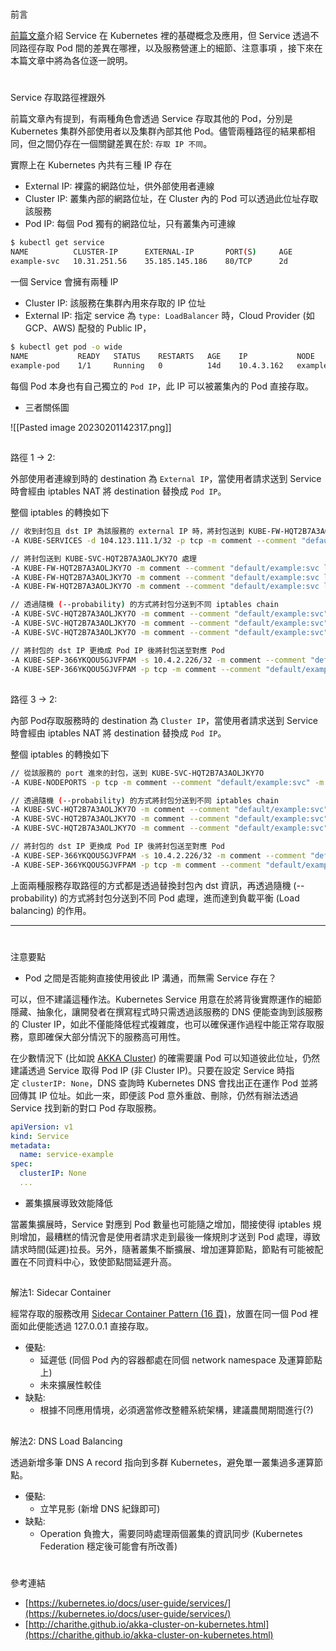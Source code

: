 # 

前言 [](https://tachingchen.com/tw/blog/kubernetes-service-in-detail-1/#%E5%89%8D%E8%A8%80)

[前篇文章](https://tachingchen.com/tw/blog/kubernetes-service/)介紹 Service 在 Kubernetes 裡的基礎概念及應用，但 Service 透過不同路徑存取 Pod 間的差異在哪裡，以及服務營運上的細節、注意事項 ，接下來在本篇文章中將為各位逐一說明。

# 

Service 存取路徑裡跟外 [](https://tachingchen.com/tw/blog/kubernetes-service-in-detail-1/#service-%E5%AD%98%E5%8F%96%E8%B7%AF%E5%BE%91%E8%A3%A1%E8%B7%9F%E5%A4%96)

前篇文章內有提到，有兩種角色會透過 Service 存取其他的 Pod，分別是 Kubernetes 集群外部使用者以及集群內部其他 Pod。儘管兩種路徑的結果都相同，但之間仍存在一個關鍵差異在於: `存取 IP 不同`。

實際上在 Kubernetes 內共有三種 IP 存在

-   External IP: 裸露的網路位址，供外部使用者連線
-   Cluster IP: 叢集內部的網路位址，在 Cluster 內的 Pod 可以透過此位址存取該服務
-   Pod IP: 每個 Pod 獨有的網路位址，只有叢集內可連線

```bash
$ kubectl get service
NAME          CLUSTER-IP      EXTERNAL-IP       PORT(S)     AGE
example-svc   10.31.251.56    35.185.145.186    80/TCP      2d
```

一個 Service 會擁有兩種 IP

-   Cluster IP: 該服務在集群內用來存取的 IP 位址
-   External IP: 指定 service 為 `type: LoadBalancer` 時，Cloud Provider (如 GCP、AWS) 配發的 Public IP，

```bash
$ kubectl get pod -o wide
NAME           READY   STATUS    RESTARTS   AGE    IP           NODE
example-pod    1/1     Running   0          14d    10.4.3.162   example-node
```

每個 Pod 本身也有自己獨立的 `Pod IP`，此 IP 可以被叢集內的 Pod 直接存取。

-   三者關係圖

![[Pasted image 20230201142317.png]]

## 

路徑 1 -> 2: [](https://tachingchen.com/tw/blog/kubernetes-service-in-detail-1/#%E8%B7%AF%E5%BE%91-1---2)

外部使用者連線到時的 destination 為 `External IP`，當使用者請求送到 Service 時會經由 iptables NAT 將 destination 替換成 `Pod IP`。

整個 iptables 的轉換如下

```bash
// 收到封包且 dst IP 為該服務的 external IP 時，將封包送到 KUBE-FW-HQT2B7A3AOLJKY7O 處理
-A KUBE-SERVICES -d 104.123.111.1/32 -p tcp -m comment --comment "default/example:svc loadbalancer IP" -m tcp --dport 3457 -j KUBE-FW-HQT2B7A3AOLJKY7O

// 將封包送到 KUBE-SVC-HQT2B7A3AOLJKY7O 處理
-A KUBE-FW-HQT2B7A3AOLJKY7O -m comment --comment "default/example:svc loadbalancer IP" -j KUBE-MARK-MASQ
-A KUBE-FW-HQT2B7A3AOLJKY7O -m comment --comment "default/example:svc loadbalancer IP" -j KUBE-SVC-HQT2B7A3AOLJKY7O
-A KUBE-FW-HQT2B7A3AOLJKY7O -m comment --comment "default/example:svc loadbalancer IP" -j KUBE-MARK-DROP

// 透過隨機 (--probability) 的方式將封包分送到不同 iptables chain
-A KUBE-SVC-HQT2B7A3AOLJKY7O -m comment --comment "default/example:svc" -m statistic --mode random --probability 0.33333333333 -j KUBE-SEP-3LCXQQA74ENIYBWW
-A KUBE-SVC-HQT2B7A3AOLJKY7O -m comment --comment "default/example:svc" -m statistic --mode random --probability 0.50000000000 -j KUBE-SEP-KEBKTHZKZPI5ZKRT
-A KUBE-SVC-HQT2B7A3AOLJKY7O -m comment --comment "default/example:svc" -j KUBE-SEP-UNUQIMG47GFWO2LF

// 將封包的 dst IP 更換成 Pod IP 後將封包送至對應 Pod
-A KUBE-SEP-366YKQOU5GJVFPAM -s 10.4.2.226/32 -m comment --comment "default/example:svc" -j KUBE-MARK-MASQ
-A KUBE-SEP-366YKQOU5GJVFPAM -p tcp -m comment --comment "default/example:svc" -m tcp -j DNAT --to-destination 10.4.2.226:3457
```

## 

路徑 3 -> 2: [](https://tachingchen.com/tw/blog/kubernetes-service-in-detail-1/#%E8%B7%AF%E5%BE%91-3---2)

內部 Pod存取服務時的 destination 為 `Cluster IP`，當使用者請求送到 Service 時會經由 iptables NAT 將 destination 替換成 `Pod IP`。

整個 iptables 的轉換如下

```bash
// 從該服務的 port 進來的封包，送到 KUBE-SVC-HQT2B7A3AOLJKY7O
-A KUBE-NODEPORTS -p tcp -m comment --comment "default/example:svc" -m tcp --dport 30928 -j KUBE-SVC-HQT2B7A3AOLJKY7O

// 透過隨機 (--probability) 的方式將封包分送到不同 iptables chain
-A KUBE-SVC-HQT2B7A3AOLJKY7O -m comment --comment "default/example:svc" -m statistic --mode random --probability 0.33333333333 -j KUBE-SEP-3LCXQQA74ENIYBWW
-A KUBE-SVC-HQT2B7A3AOLJKY7O -m comment --comment "default/example:svc" -m statistic --mode random --probability 0.50000000000 -j KUBE-SEP-KEBKTHZKZPI5ZKRT
-A KUBE-SVC-HQT2B7A3AOLJKY7O -m comment --comment "default/example:svc" -j KUBE-SEP-UNUQIMG47GFWO2LF

// 將封包的 dst IP 更換成 Pod IP 後將封包送至對應 Pod
-A KUBE-SEP-366YKQOU5GJVFPAM -s 10.4.2.226/32 -m comment --comment "default/example:svc" -j KUBE-MARK-MASQ
-A KUBE-SEP-366YKQOU5GJVFPAM -p tcp -m comment --comment "default/example:svc" -m tcp -j DNAT --to-destination 10.4.2.226:3457
```

上面兩種服務存取路徑的方式都是透過替換封包內 dst 資訊，再透過隨機 (--probability) 的方式將封包分送到不同 Pod 處理，進而達到負載平衡 (Load balancing) 的作用。

---

# 

注意要點 [](https://tachingchen.com/tw/blog/kubernetes-service-in-detail-1/#%E6%B3%A8%E6%84%8F%E8%A6%81%E9%BB%9E)

-   Pod 之間是否能夠直接使用彼此 IP 溝通，而無需 Service 存在？

可以，但不建議這種作法。Kubernetes Service 用意在於將背後實際運作的細節隱藏、抽象化，讓開發者在撰寫程式時只需透過該服務的 DNS 便能查詢到該服務的 Cluster IP，如此不僅能降低程式複雜度，也可以確保運作過程中能正常存取服務，意即確保大部分情況下的服務高可用性。

在少數情況下 (比如說 [AKKA Cluster](https://charithe.github.io/akka-cluster-on-kubernetes.html)) 的確需要讓 Pod 可以知道彼此位址，仍然建議透過 Service 取得 Pod IP (非 Cluster IP)。只要在設定 Service 時指定 `clusterIP: None`，DNS 查詢時 Kubernetes DNS 會找出正在運作 Pod 並將回傳其 IP 位址。如此一來，即便該 Pod 意外重啟、刪除，仍然有辦法透過 Service 找到新的對口 Pod 存取服務。

```yaml
apiVersion: v1
kind: Service
metadata:
  name: service-example
spec:
  clusterIP: None
  ...
```

-   叢集擴展導致效能降低

當叢集擴展時，Service 對應到 Pod 數量也可能隨之增加，間接使得 iptables 規則增加，最糟糕的情況會是使用者請求走到最後一條規則才送到 Pod 處理，導致請求時間(延遲)拉長。另外，隨著叢集不斷擴展、增加運算節點，節點有可能被配置在不同資料中心，致使節點間延遲升高。

## 

解法1: Sidecar Container [](https://tachingchen.com/tw/blog/kubernetes-service-in-detail-1/#%E8%A7%A3%E6%B3%951-sidecar-container)

經常存取的服務改用 [Sidecar Container Pattern (16 頁)](https://www.slideshare.net/Docker/slideshare-burns)，放置在同一個 Pod 裡面如此便能透過 127.0.0.1 直接存取。

-   優點:
    -   延遲低 (同個 Pod 內的容器都處在同個 network namespace 及運算節點上)
    -   未來擴展性較佳
-   缺點:
    -   根據不同應用情境，必須適當修改整體系統架構，建議農閒期間進行(?)

## 

解法2: DNS Load Balancing [](https://tachingchen.com/tw/blog/kubernetes-service-in-detail-1/#%E8%A7%A3%E6%B3%952-dns-load-balancing)

透過新增多筆 DNS A record 指向到多群 Kubernetes，避免單一叢集過多運算節點。

-   優點:
    -   立竿見影 (新增 DNS 紀錄即可)
-   缺點:
    -   Operation 負擔大，需要同時處理兩個叢集的資訊同步 (Kubernetes Federation 穩定後可能會有所改善)

# 

參考連結 [](https://tachingchen.com/tw/blog/kubernetes-service-in-detail-1/#%E5%8F%83%E8%80%83%E9%80%A3%E7%B5%90)

-   [https://kubernetes.io/docs/user-guide/services/](https://kubernetes.io/docs/user-guide/services/)
-   [http://charithe.github.io/akka-cluster-on-kubernetes.html](https://charithe.github.io/akka-cluster-on-kubernetes.html)